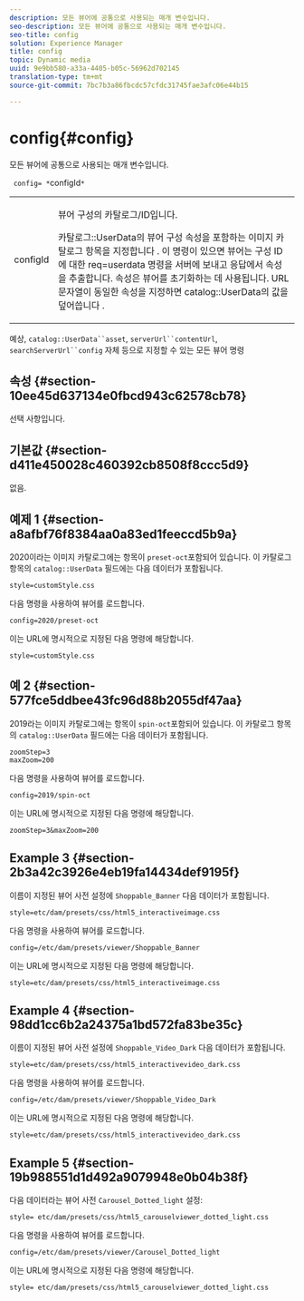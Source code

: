 ```yaml
---
description: 모든 뷰어에 공통으로 사용되는 매개 변수입니다.
seo-description: 모든 뷰어에 공통으로 사용되는 매개 변수입니다.
seo-title: config
solution: Experience Manager
title: config
topic: Dynamic media
uuid: 9e9bb580-a33a-4405-b05c-56962d702145
translation-type: tm+mt
source-git-commit: 7bc7b3a86fbcdc57cfdc31745fae3afc06e44b15

---
```



# config{#config}

모든 뷰어에 공통으로 사용되는 매개 변수입니다.

` config= *`configId`*`

<table id="table_9B98C97485DD4DEB8A6ECBCE8DF6B886"> 
 <tbody> 
  <tr> 
   <td colname="col1"> <p> <span class="codeph"> <span class="varname"> configId </span></span> </p> </td> 
   <td colname="col2"> <p>뷰어 구성의 카탈로그/ID입니다. </p> <p> 카탈로그::UserData의 뷰어 구성 속성을 포함하는 이미지 카탈로그 항목을 <span class="codeph"> 지정합니다 </span>. 이 명령이 있으면 뷰어는 구성 ID에 대한 <span class="codeph"> req=userdata </span> 명령을 <span class="codeph"> 서버에 보내고 </span> 응답에서 속성을 추출합니다. 속성은 뷰어를 초기화하는 데 사용됩니다. URL 문자열이 동일한 속성을 지정하면 <span class="codeph"> catalog::UserData의 값을 덮어씁니다 </span>. </p> </td> 
  </tr> 
 </tbody> 
</table>

예상, `catalog::UserData``asset`, `serverUrl``contentUrl`, `searchServerUrl``config` 자체 등으로 지정할 수 있는 모든 뷰어 명령

## 속성 {#section-10ee45d637134e0fbcd943c62578cb78}

선택 사항입니다.

## 기본값 {#section-d411e450028c460392cb8508f8ccc5d9}

없음.

## 예제 1 {#section-a8afbf76f8384aa0a83ed1feeccd5b9a}

2020이라는 이미지 카탈로그에는 항목이 `preset-oct`포함되어 있습니다. 이 카탈로그 항목의 `catalog::UserData` 필드에는 다음 데이터가 포함됩니다.

```
style=customStyle.css
```

다음 명령을 사용하여 뷰어를 로드합니다.

```
config=2020/preset-oct
```

이는 URL에 명시적으로 지정된 다음 명령에 해당합니다.

```
style=customStyle.css
```

## 예 2 {#section-577fce5ddbee43fc96d88b2055df47aa}

2019라는 이미지 카탈로그에는 항목이 `spin-oct`포함되어 있습니다. 이 카탈로그 항목의 `catalog::UserData` 필드에는 다음 데이터가 포함됩니다.

```
zoomStep=3 
maxZoom=200
```

다음 명령을 사용하여 뷰어를 로드합니다.

```
config=2019/spin-oct
```

이는 URL에 명시적으로 지정된 다음 명령에 해당합니다.

```
zoomStep=3&maxZoom=200
```

## Example 3 {#section-2b3a42c3926e4eb19fa14434def9195f}

이름이 지정된 뷰어 사전 설정에 `Shoppable_Banner` 다음 데이터가 포함됩니다.

```
style=etc/dam/presets/css/html5_interactiveimage.css
```

다음 명령을 사용하여 뷰어를 로드합니다.

```
config=/etc/dam/presets/viewer/Shoppable_Banner
```

이는 URL에 명시적으로 지정된 다음 명령에 해당합니다.

`style=etc/dam/presets/css/html5_interactiveimage.css`

## Example 4 {#section-98dd1cc6b2a24375a1bd572fa83be35c}

이름이 지정된 뷰어 사전 설정에 `Shoppable_Video_Dark` 다음 데이터가 포함됩니다.

```
style=etc/dam/presets/css/html5_interactivevideo_dark.css
```

다음 명령을 사용하여 뷰어를 로드합니다.

```
config=/etc/dam/presets/viewer/Shoppable_Video_Dark
```

이는 URL에 명시적으로 지정된 다음 명령에 해당합니다.

```
style=etc/dam/presets/css/html5_interactivevideo_dark.css
```

## Example 5 {#section-19b988551d1d492a9079948e0b04b38f}

다음 데이터라는 뷰어 사전 `Carousel_Dotted_light` 설정:

```
style= etc/dam/presets/css/html5_carouselviewer_dotted_light.css
```

다음 명령을 사용하여 뷰어를 로드합니다.

```
config=/etc/dam/presets/viewer/Carousel_Dotted_light
```

이는 URL에 명시적으로 지정된 다음 명령에 해당합니다.

```
style= etc/dam/presets/css/html5_carouselviewer_dotted_light.css
```

